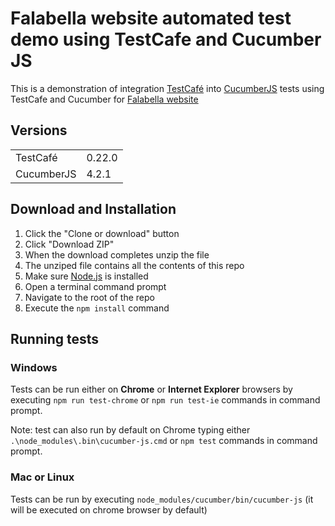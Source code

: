 # Falabella website automated test demo using TestCafe and Cucumber JS 

This is a demonstration of integration [TestCafé](https://github.com/DevExpress/testcafe) into [CucumberJS](https://github.com/cucumber/cucumber-js) tests using TestCafe and Cucumber for [Falabella website](https://www.falabella.com/falabella-cl/)

## Versions
<table>
<tr>
    <td>TestCafé</td>
    <td>0.22.0</td>
</tr>
<tr>
    <td>CucumberJS</td>
    <td>4.2.1</td>
</tr>
</table>

## Download and Installation 

1. Click the "Clone or download" button
2. Click "Download ZIP"
3. When the download completes unzip the file
4. The unziped file contains all the contents of this repo
5. Make sure [Node.js](https://nodejs.org/) is installed
6. Open a terminal command prompt
7. Navigate to the root of the repo
8. Execute the `npm install` command

## Running tests

### Windows
Tests can be run either on **Chrome** or **Internet Explorer** browsers by executing `npm run test-chrome` or `npm run test-ie` commands in command prompt. 

Note: test can also run by default on Chrome typing either `.\node_modules\.bin\cucumber-js.cmd` or `npm test` commands in command prompt. 

### Mac or Linux
Tests can be run by executing `node_modules/cucumber/bin/cucumber-js` (it will be executed on chrome browser by default)


